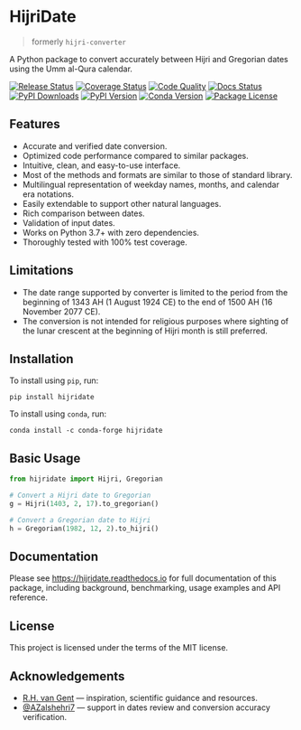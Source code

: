 # HijriDate

<!-- start description -->

> formerly `hijri-converter`

A Python package to convert accurately between Hijri and Gregorian dates using
the Umm al-Qura calendar.

<!-- end description -->

<!-- start badges -->

[![Release Status](https://img.shields.io/github/actions/workflow/status/dralshehri/hijridate/release.yml?label=release)][release]
[![Coverage Status](https://img.shields.io/badge/coverage-100%25-success)][coverage]
[![Code Quality](https://img.shields.io/codefactor/grade/github/dralshehri/hijridate/main?&label=codefactor)][quality]
[![Docs Status](https://img.shields.io/readthedocs/hijridate/stable)][docs]
[![PyPI Downloads](https://img.shields.io/pypi/dm/hijri-converter?color=blue)][downloads]
[![PyPI Version](https://img.shields.io/pypi/v/hijridate)][pypi-version]
[![Conda Version](https://img.shields.io/conda/vn/conda-forge/hijridate)][conda-version]
[![Package License](https://img.shields.io/github/license/dralshehri/hijridate)][license]

[release]: https://github.com/dralshehri/hijridate/actions/workflows/release.yml
[coverage]:
  https://github.com/dralshehri/hijridate/actions/workflows/release.yml
[quality]:
  https://www.codefactor.io/repository/github/dralshehri/hijridate/overview/main
[docs]: https://hijridate.readthedocs.io
[downloads]: https://pypistats.org/packages/hijri-converter
[pypi-version]: https://pypi.python.org/pypi/hijridate
[conda-version]: https://anaconda.org/conda-forge/hijridate
[license]: https://github.com/dralshehri/hijridate/blob/main/LICENSE

<!-- end badges -->

<!-- start summary -->

## Features

- Accurate and verified date conversion.
- Optimized code performance compared to similar packages.
- Intuitive, clean, and easy-to-use interface.
- Most of the methods and formats are similar to those of standard library.
- Multilingual representation of weekday names, months, and calendar era
  notations.
- Easily extendable to support other natural languages.
- Rich comparison between dates.
- Validation of input dates.
- Works on Python 3.7+ with zero dependencies.
- Thoroughly tested with 100% test coverage.

## Limitations

- The date range supported by converter is limited to the period from the
  beginning of 1343 AH (1 August 1924 CE) to the end of 1500 AH (16 November
  2077 CE).
- The conversion is not intended for religious purposes where sighting of the
  lunar crescent at the beginning of Hijri month is still preferred.

## Installation

To install using `pip`, run:

```shell
pip install hijridate
```

To install using `conda`, run:

```shell
conda install -c conda-forge hijridate
```

## Basic Usage

```python
from hijridate import Hijri, Gregorian

# Convert a Hijri date to Gregorian
g = Hijri(1403, 2, 17).to_gregorian()

# Convert a Gregorian date to Hijri
h = Gregorian(1982, 12, 2).to_hijri()
```

<!-- end summary -->

## Documentation

Please see <https://hijridate.readthedocs.io> for full documentation of this
package, including background, benchmarking, usage examples and API reference.

## License

This project is licensed under the terms of the MIT license.

## Acknowledgements

- [R.H. van Gent](http://www.staff.science.uu.nl/~gent0113) &mdash; inspiration,
  scientific guidance and resources.
- [@AZalshehri7](https://github.com/AZalshehri7) &mdash; support in dates review
  and conversion accuracy verification.
